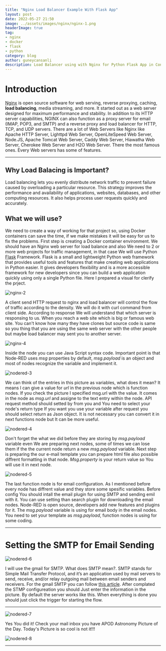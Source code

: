 ```yaml
---
title: "Nginx Load Balancer Example With Flask App"
layout: post
date: 2022-05-27 21:50
image: ../assets/images/nginx/nginx-1.png
headerImage: true
tag:
- nginx
- docker
- flask
- python
category: blog
author: guneycansanli
description: Load Balancer using with Nginx for Python Flask App in Containers?
---
```


# Introduction

[Nginx][1] is open source software for web serving, reverse proxying, caching, **load balancing**, media streaming, and more. It started out as a web server designed for maximum performance and stability. In addition to its HTTP server capabilities, NGINX can also function as a proxy server for email (IMAP, POP3, and SMTP) and a reverse proxy and load balancer for HTTP, TCP, and UDP servers. There are a lot of Web Servers like Nginx like Apache HTTP Server, Lighttpd Web Server, OpenLiteSpeed Web Server, Node.JS, Apache Tomcat Web Server, Caddy Web Server, Hiawatha Web Server, Cherokee Web Server and H2O Web Server. There the most famous ones. Every Web servers has some of features.

---

## Why Load Balacing is Important?

Load balancing lets you evenly distribute network traffic to prevent failure caused by overloading a particular resource. This strategy improves the performance and availability of applications, websites, databases, and other computing resources. It also helps process user requests quickly and accurately.

## What we will use?

We need to create a way of working for that project so, using Docker containers can save the time, if we make mistakes it will be easy for us to fix the problems. First step is creating a Docker container environment. We should have an Nginx web server for load balance and also We need to 2 or more web projects for traffic management, in that case We will use Python [Flask][2] Framework. Flask is a small and lightweight Python web framework that provides useful tools and features that make creating web applications in Python easier. It gives developers flexibility and is a more accessible framework for new developers since you can build a web application quickly using only a single Python file. Here I prepared a visual for clerify the prject.

![nginx-2][3]

A client send HTTP request to nginx and load balancer will control the flow of traffic according to the density. We will do it with curl command from client side. According to response We will understand that which server is responsing to us. When you reach a web site which is big or famous web site. You can't know how many they have clones but source code is same so you thing that you are using the same web server with the other people but maybe load balancer may sent you to another server. 

![nginx-4][4]

Inside the node you can use Java Script syntax code. Important point is that Node-RED uses *msg* properties by default, *msg.payload* is an object and most of nodes recognize the variable and implement it.

![nodered-3][5]

We can think of the entries in this picture as variables, what does it mean? It means I can give a value for *url* in the previous node which is function nodes. If you check the picture I specified msg.url with the value. It comes in the node as *msg.url* and assigne to the text entry within the node. API request method should setted by from you and You need to select your node's return type If you want you use your variable after request you should select return as Json object. It is not necessary you can convert it in next functions node but It can be more useful.

![nodered-4][6]

Don't forget the what we did before they are storing by *msg.payload* variable even We are preparing next nodes, some of times we can lose them if the the current node return a new *msg.payload* variable. Next step is preparing the our e-mail template you can prepare html file also possible diffrent formatting in that node. *Msg.property* is your return value so You will use it in next node.

![nodered-5][7]

The last function node is for email configuration. As I mentioned before every node has diffrent value and they store some spesific variables. Before config You should intall the email plugin for using SMTP and sending emil with it. You can use setting than search plugin for downloading the email nodes. Node-RED is open source, developers add new features and plugins for it. The *msg.payload* variable is using for email body in the email nodes. You need to set your template as *msg.payload*, function nodes is using for some coding.

---

# Setting the SMTP for Email Sending

![nodered-6][8]

I will use the gmail for SMTP. What does SMTP mean?. SMTP stands for Simple Mail Transfer Protocol, and it’s an application used by mail servers to send, receive, and/or relay outgoing mail between email senders and receivers. For the gmail SMTP you can follow [this article][9]. After complated the STMP configureation you should Just enter the information in the picture. By default the server works like this. When everything is done you should just click the trigger for starting the flow.

---

![nodered-7][10]

Yes You did it! Check your mail inbox you have APOD Astronomy Picture of the Day. Today's Picture is so cool is not it!!!

![nodered-8][11]

---

[1]: https://www.nginx.com/
[2]: https://flask.palletsprojects.com/en/2.1.x/
[3]: ../assets/images/nginx/nginx_flask2.PNG
[4]: ../assets/images/nginx/nginx-3.PNG
[5]: ../assets/images/nodered/nodered-3.PNG
[6]: ../assets/images/nodered/nodered-4.PNG
[7]: ../assets/images/nodered/nodered-5.PNG
[8]: ../assets/images/nodered/nodered-6.PNG
[9]: https://kinsta.com/blog/gmail-smtp-server/
[10]: ../assets/images/nodered/nodered-7.PNG
[11]: ../assets/images/nodered/nodered-7.jpg

